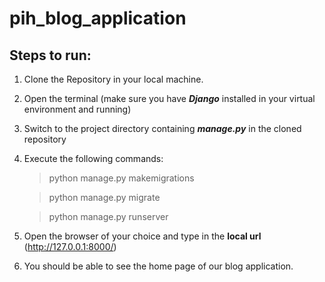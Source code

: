 # pih_blog_application

## Steps to run:

1. Clone the Repository in your local machine.
2. Open the terminal (make sure you have ***Django*** installed in your virtual environment and running)
3. Switch to the project directory containing ***manage.py*** in the cloned repository
4. Execute the following commands:
   > python manage.py makemigrations
   
   > python manage.py migrate
   
   > python manage.py runserver
5. Open the browser of your choice and type in the **local url** (http://127.0.0.1:8000/)
6. You should be able to see the home page of our blog application.
